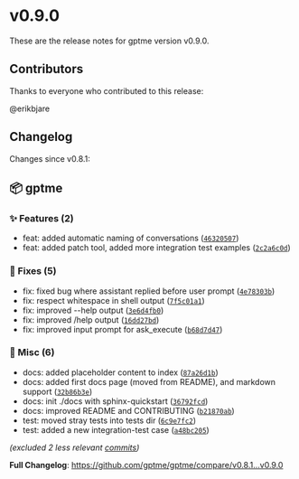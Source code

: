# v0.9.0

These are the release notes for gptme version v0.9.0.

## Contributors

Thanks to everyone who contributed to this release:

@erikbjare

## Changelog

Changes since v0.8.1:


## 📦 gptme

### ✨ Features (2)

 - feat: added automatic naming of conversations ([`46320507`](https://github.com/gptme/gptme/commit/46320507))
 - feat: added patch tool, added more integration test examples ([`2c2a6c0d`](https://github.com/gptme/gptme/commit/2c2a6c0d))

### 🐛 Fixes (5)

 - fix: fixed bug where assistant replied before user prompt ([`4e78303b`](https://github.com/gptme/gptme/commit/4e78303b))
 - fix: respect whitespace in shell output ([`7f5c01a1`](https://github.com/gptme/gptme/commit/7f5c01a1))
 - fix: improved --help output ([`3e6d4fb0`](https://github.com/gptme/gptme/commit/3e6d4fb0))
 - fix: improved /help output ([`16dd27bd`](https://github.com/gptme/gptme/commit/16dd27bd))
 - fix: improved input prompt for ask_execute ([`b68d7d47`](https://github.com/gptme/gptme/commit/b68d7d47))

### 🔨 Misc (6)

 - docs: added placeholder content to index ([`87a26d1b`](https://github.com/gptme/gptme/commit/87a26d1b))
 - docs: added first docs page (moved from README), and markdown support ([`32b86b3e`](https://github.com/gptme/gptme/commit/32b86b3e))
 - docs: init ./docs with sphinx-quickstart ([`36792fcd`](https://github.com/gptme/gptme/commit/36792fcd))
 - docs: improved README and CONTRIBUTING ([`b21870ab`](https://github.com/gptme/gptme/commit/b21870ab))
 - test: moved stray tests into tests dir ([`6c9e7fc2`](https://github.com/gptme/gptme/commit/6c9e7fc2))
 - test: added a new integration-test case ([`a48bc205`](https://github.com/gptme/gptme/commit/a48bc205))

*(excluded 2 less relevant [commits](https://github.com/gptme/gptme/compare/v0.8.1...v0.9.0))*

**Full Changelog**: https://github.com/gptme/gptme/compare/v0.8.1...v0.9.0
